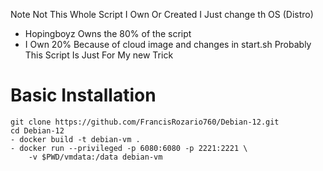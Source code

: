 Note Not This Whole Script I Own Or Created I Just change th OS (Distro)
- Hopingboyz Owns the 80% of the script
- I Own 20% Because of cloud image and changes in start.sh
Probably This Script Is Just For My new Trick

# Basic Installation
```
git clone https://github.com/FrancisRozario760/Debian-12.git
cd Debian-12
- docker build -t debian-vm .
- docker run --privileged -p 6080:6080 -p 2221:2221 \
    -v $PWD/vmdata:/data debian-vm
